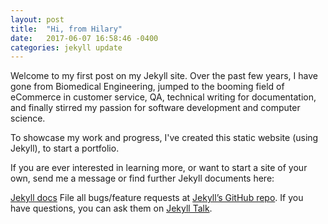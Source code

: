 ```yaml
---
layout: post
title:  "Hi, from Hilary"
date:   2017-06-07 16:58:46 -0400
categories: jekyll update
---
```

Welcome to my first post on my Jekyll site. Over the past few years, I have gone from Biomedical Engineering, jumped to the booming field of eCommerce in customer service, QA, technical writing for documentation, and finally stirred my passion for software development and computer science.

To showcase my work and progress, I've created this static website (using Jekyll), to start a portfolio.

If you are ever interested in learning more, or want to start a site of your own, send me a message or find further Jekyll documents here:


[Jekyll docs][jekyll-docs]
File all bugs/feature requests at [Jekyll’s GitHub repo][jekyll-gh]. 
If you have questions, you can ask them on [Jekyll Talk][jekyll-talk].

[jekyll-docs]: http://jekyllrb.com/docs/home
[jekyll-gh]:   https://github.com/jekyll/jekyll
[jekyll-talk]: https://talk.jekyllrb.com/
